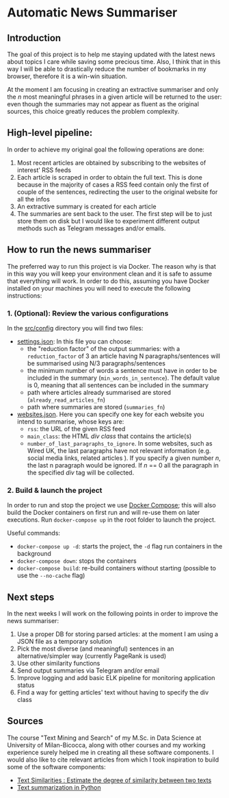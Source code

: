 # Automatic News Summariser
## Introduction

The goal of this project is to help me staying updated with the latest news about topics I care while saving some precious time. Also, I think that in this way I will be able to drastically reduce the number of bookmarks in my browser, therefore it is a win-win situation.

At the moment I am focusing in creating an extractive summariser and only the *n* most meaningful phrases in a given article will be returned to the user: even though the summaries may not appear as fluent as the original sources, this choice greatly reduces the problem complexity.

## High-level pipeline:
In order to achieve my original goal the following operations are done:

1. Most recent articles are obtained by subscribing to the websites of interest' RSS feeds
2. Each article is scraped in order to obtain the full text. This is done because in the majority of cases a RSS feed contain only the first of couple of the sentences, redirecting the user to the original website for all the infos
3. An extractive summary is created for each article
4. The summaries are sent back to the user. The first step will be to just store them on disk but I would like to experiment different output methods such as Telegram messages and/or emails.

## How to run the news summariser
The preferred way to run this project is via Docker. The reason why is that in this way you will keep your environment clean and it is safe to assume that everything will work. In order to do this, assuming you have Docker installed on your machines you will need to execute the following instructions:
### 1. (Optional): Review the various configurations
In the [src/config](src/config) directory you will find two files:
- [settings.json](src/config/settings.json): In this file you can choose:
    - the "reduction factor" of the output summaries: with a ```reduction_factor``` of 3 an article having N paragraphs/sentences will be summarised using N/3 paragraphs/sentences
    - the minimum number of words a sentence must have in order to be included in the summary (```min_words_in_sentence```). The default value is 0, meaning that all sentences can be included in the summary
    - path where articles already summarised are stored (```already_read_articles_fn```)
    - path where summaries are stored (```summaries_fn```)
- [websites.json](src/config/websites.json). Here you can specify one key for each website you intend to summarise, whose keys are:
    - ```rss```: the URL of the given RSS feed
    - ```main_class```: the HTML *div class* that contains the article(s)
    - ```number_of_last_paragraphs_to_ignore```. In some websites, such as Wired UK, the last paragraphs have not relevant information (e.g. social media links, related articles ).
        If you specify a given number *n*, the last n paragraph would be ignored. If *n* == 0 all the paragraph in the specified *div* tag will be collected.    
### 2. Build & launch the project

In order to run and stop the project we use [Docker Compose](https://docs.docker.com/compose/); this will also build the Docker containers on first run and will re-use them on later executions. Run `docker-compose up` in the root folder to launch the project.

Useful commands:
- `docker-compose up -d`: starts the project, the `-d` flag run containers in the background
- `docker-compose down`: stops the containers
- `docker-compose build`: re-build containers without starting (possible to use the `--no-cache` flag)

## Next steps

In the next weeks I will work on the following points in order to improve the news summariser:
1. Use a proper DB for storing parsed articles: at the moment I am using a JSON file as a temporary solution
2. Pick the most diverse (and meaningful) sentences in an alternative/simpler way (currently PageRank is used)
3. Use other similarity functions
4. Send output summaries via Telegram and/or email
4. Improve logging and add basic ELK pipeline for monitoring application status
5. Find a way for getting articles' text without having to specify the div class

## Sources

The course "Text Mining and Search" of my M.Sc. in Data Science at University of Milan-Bicocca, along with other courses and my working experience surely helped me in creating all these software components. I would also like to cite relevant articles from which I took inspiration to build some of the software components:
- [Text Similarities : Estimate the degree of similarity between two texts](https://medium.com/@adriensieg/text-similarities-da019229c894)
- [Text summarization in Python](https://towardsdatascience.com/text-summarization-in-python-3f5a25418606?gi=1d335d30c03d)
